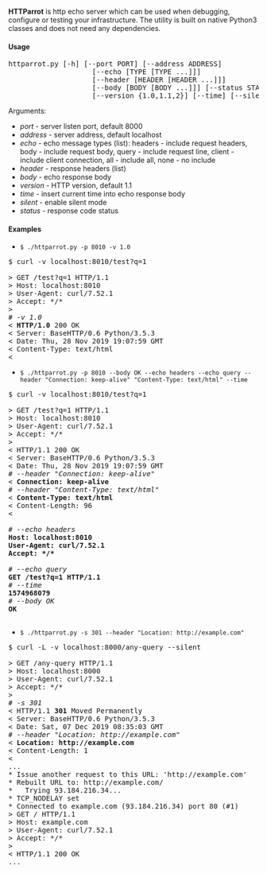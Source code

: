 **HTTParrot** is http echo server which can be used when debugging, configure or testing your infrastructure. The utility is built on native Python3 classes and does not need any dependencies.

#### Usage

<pre>
httparrot.py [-h] [--port PORT] [--address ADDRESS]
                    [--echo [TYPE [TYPE ...]]]
                    [--header [HEADER [HEADER ...]]]
                    [--body [BODY [BODY ...]]] [--status STATUS]
                    [--version {1.0,1.1,2}] [--time] [--silent]
</pre>

Arguments: 

* *port* - server listen port, default 8000
* *address* - server address, default localhost
* *echo* - echo message types (list): headers - include request headers, body - include request body, query - include request line, client - include client connection, all - include all, none - no include
* *header* - response headers (list)
* *body* - echo response body
* *version* - HTTP version, default 1.1
* *time* - insert current time into echo response body
* *silent* - enable silent mode
* *status* - response code status

#### Examples

* `$ ./httparrot.py -p 8010 -v 1.0`

<pre>
$ curl -v localhost:8010/test?q=1

> GET /test?q=1 HTTP/1.1
> Host: localhost:8010
> User-Agent: curl/7.52.1
> Accept: */*
> 
<i># -v 1.0</i>
< <b>HTTP/1.0</b> 200 OK	
< Server: BaseHTTP/0.6 Python/3.5.3
< Date: Thu, 28 Nov 2019 19:07:59 GMT
< Content-Type: text/html
< 
</pre>

* `$ ./httparrot.py -p 8010 --body OK --echo headers --echo query --header "Connection: keep-alive" "Content-Type: text/html" --time`

<pre>
$ curl -v localhost:8010/test?q=1

> GET /test?q=1 HTTP/1.1
> Host: localhost:8010
> User-Agent: curl/7.52.1
> Accept: */*
> 
< HTTP/1.1 200 OK
< Server: BaseHTTP/0.6 Python/3.5.3
< Date: Thu, 28 Nov 2019 19:07:59 GMT
<i># --header "Connection: keep-alive"</i>
< <b>Connection: keep-alive</b>
<i># --header "Content-Type: text/html"</i>
< <b>Content-Type: text/html</b> 
< Content-Length: 96
< 

<i># --echo headers</i>
<b>Host: localhost:8010</b>
<b>User-Agent: curl/7.52.1</b>
<b>Accept: */*</b>

<i># --echo query</i>
<b>GET /test?q=1 HTTP/1.1</b>
<i># --time</i>
<b>1574968079</b>
<i># --body OK</i>
<b>OK</b>
</b>
</pre>

* `$ ./httparrot.py -s 301 --header "Location: http://example.com"`

<pre>
$ curl -L -v localhost:8000/any-query --silent

> GET /any-query HTTP/1.1
> Host: localhost:8000
> User-Agent: curl/7.52.1
> Accept: */*
> 
<i># -s 301</i>
< HTTP/1.1 <b>301</b> Moved Permanently
< Server: BaseHTTP/0.6 Python/3.5.3
< Date: Sat, 07 Dec 2019 08:35:03 GMT
<i># --header "Location: http://example.com"</i>
< <b>Location: http://example.com</b>
< Content-Length: 1
< 
...
* Issue another request to this URL: 'http://example.com'
* Rebuilt URL to: http://example.com/
*   Trying 93.184.216.34...
* TCP_NODELAY set
* Connected to example.com (93.184.216.34) port 80 (#1)
> GET / HTTP/1.1
> Host: example.com
> User-Agent: curl/7.52.1
> Accept: */*
> 
< HTTP/1.1 200 OK
...

</pre>
